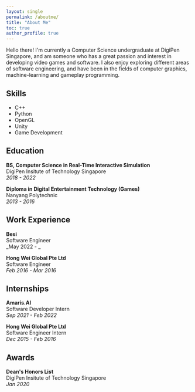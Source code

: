 ```yaml
---
layout: single
permalink: /aboutme/
title: "About Me"
toc: true
author_profile: true
---
```


Hello there! I'm currently a Computer Science undergraduate at DigiPen Singapore, and am someone who has a great passion and interest in developing video games and software. I also enjoy exploring different areas of software engineering, and have been in the fields of computer graphics, machine-learning and gameplay programming.

## Skills

- C++
- Python
- OpenGL
- Unity
- Game Development

## Education

**BS, Computer Science in Real-Time Interactive Simulation**  
DigiPen Insitute of Technology Singapore  
_2018 - 2022_

**Diploma in Digital Entertainment Technology (Games)**  
Nanyang Polytechnic  
_2013 - 2016_

## Work Experience

**Besi**  
Software Engineer  
_May 2022 - _

**Hong Wei Global Pte Ltd**  
Software Engineer  
_Feb 2016 - Mar 2016_

## Internships

**Amaris.AI**  
Software Developer Intern  
_Sep 2021 - Feb 2022_

**Hong Wei Global Pte Ltd**  
Software Engineer Intern  
_Dec 2015 - Feb 2016_


## Awards

**Dean's Honors List**  
DigiPen Insitute of Technology Singapore  
_Jan 2020_

